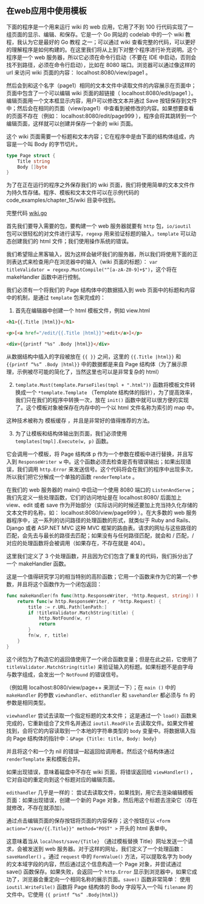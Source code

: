 ## 在web应用中使用模板

下面的程序是一个用来运行 wiki 的 web 应用，它用了不到 100 行代码实现了一组页面的显示、编辑、和保存。它是一个 Go 网站的 codelab 中的一个 wiki 教程，我认为它是最好的 Go 教程 之一；可以通过 wiki 查看完整的代码，可以更好的理解程序是如何构建的。在这里我们将从上到下对整个程序进行补充说明。这个程序是一个 web 服务器，所以它必须在命令行启动（不要在 IDE 中启动，否则会找不到路径，必须在命令行启动），比如在 8080 端口。浏览器可以通过像这样的 url 来访问 wiki 页面的内容： localhost:8080/view/page1 。

然后会到和这个名字（page1）相同的文本文件中读取文件的内容展示在页面中；页面中包含了一个可以编辑 wiki 页面的超链接（ localhost:8080/edit/page1 ）。编辑页面用一个文本框显示内容，用户可以修改文本并通过 Save 按钮保存到文件中；然后会在相同的页面（view/page1）中查看到被修改的内容。如果想要查看的页面不存在（例如： localhost:8080/edit/page999 ），程序会将其跳转到一个编辑页面，这样就可以创建并保存一个新的 wiki 页面。

这个 wiki 页面需要一个标题和文本内容；它在程序中是由下面的结构体组成，内容是一个叫 Body 的字节切片。

```go
type Page struct {
    Title string
    Body []byte
}
```

为了在正在运行的程序之外保存我们的 wiki 页面，我们将使用简单的文本文件作为持久性存储。程序、模板和文本文件可以在示例代码的 code_examples/chapter_15/wiki 目录中找到。

完整代码 [wiki.go](./src/wiki.go)

首先我们要导入需要的包，要构建一个 web 服务器就要有 `http` 包，`io/ioutil` 包可以很轻松的对文件进行读写，`regexp` 用来验证标题的输入，`template` 可以动态创建我们的 html 文件；我们使用操作系统的错误。

我们希望阻止黑客输入，因为这样会破坏我们的服务器，所以我们将使用下面的正则表达式来检查用户在浏览器中的输入（wiki 页面的标题）： `var titleValidator = regexp.MustCompile("^[a-zA-Z0-9]+$")`，这个将在 makeHandler 函数中进行控制。

我们必须有一个将我们的 Page 结构体中的数据插入到 web 页面中的标题和内容中的机制，是通过 `template` 包来完成的：

1. 首先在编辑器中创建一个 html 模板文件，例如 view.html

```html
<h1>{{.Title |html}}</h1>

<p>[<a href="/edit/{{.Title |html}}">edit</a>]</p>

<div>{{printf "%s" .Body |html}}</div>
```

从数据结构中插入的字段被放在 `{{ }}` 之间，这里的 `{{.Title |html}}` 和 `{{printf “%s” .Body |html}}` 中的数据都是来自 Page 结构体（为了展示原理，示例被尽可能的简化了，当然这里也可以是非常复杂的 html）

2. `template.Must(template.ParseFiles(tmpl + ".html"))` 函数将模板文件转换成一个 `*template.Template` （Template 结构体的指针），为了提高效率，我们只在我们的程序中转换一次，放在 `init()` 函数中就可以很方便的实现了。这个模板对象被保存在内存中的一个以 html 文件名称为索引的 map 中。

这种技术被称为 模板缓存 ，并且是非常好的值得推荐的方法。

3. 为了让模板和结构体输出到页面，我们必须使用 `templates[tmpl].Execute(w, p)` 函数。

它会调用一个模板，将 Page 结构体 p 作为一个参数在模板中进行替换，并且写入到 `ResponseWriter w` 中。这个函数必须去检查是否有错误输出；如果出现错误，我们调用 `http.Error` 来发送信号。这个代码将会在我们的程序中出现多次，所以我们把它分解成一个单独的函数 `renderTemplate` 。

在我们的 web 服务器的 main() 中启动一个使用 8080 端口的 `ListenAndServe`；我们先定义一些处理函数，它们的访问地址是在 localhost:8080/ 后面加上 view、edit 或者 save 作为开始部分（实际访问的时候还要加上充当持久化存储的文本文件的名称，如： localhost:8080/view/page999 ）。在大多数的 web 服务器程序中，这一系列的访问路径的处理函数的形式，就类似于 Ruby and Rails、Django 或者 ASP.NET MVC 这种 MVC 框架的路由表。请求的网址与这些路径的匹配，会先去与最长的路径去匹配；如果没有与任何路径匹配，就会和 / 匹配，/ 对应的处理函数将会被调用（如果存在，不存在就是 404）。

这里我们定义了 3 个处理函数，并且因为它们包含了重复的代码，我们拆分出了一个 makeHandler 函数。

这是一个值得研究学习的相当特别的高阶函数；它用一个函数来作为它的第一个参数，并且将这个函数作为一个闭包返回：

```go
func makeHandler(fn func(http.ResponseWriter, *http.Request, string)) http.HandlerFunc {
    return func(w http.ResponseWriter, r *http.Request) {
        title := r.URL.Path[lenPath:]
        if !titleValidator.MatchString(title) {
            http.NotFound(w, r)
            return
        }
        fn(w, r, title)
    }
}
```

这个闭包为了构造它的返回值使用了一个闭合函数变量；但是在此之前，它使用了 `titleValidator.MatchString(title)` 来验证输入的标题。如果标题不是由字母与数字组成，会发出一个 `NotFound` 的错误信号。

（例如用 localhost:8080/view/page++ 来测试一下）；在 `main ()` 中的 `makeHandler` 的参数 `viewhandler`、`edithandler` 和 `savehandler` 都必须与 `fn` 的参数是相同类型。

`viewhandler` 尝试去读取一个指定标题的文本文件； 这是通过一个 `load()` 函数来完成的，它重新组合了文件名并通过 `ioutil.ReadFile` 去读取文件。如果文件被找到，会将它的内容读取到一个本地的字符串类型的 `body` 变量中。将数据填入指向 Page 结构体的指针中：`&Page {Title: title, Body: body}`

并且将这个和一个为 nil 的错误一起返回给调用者。然后这个结构体通过 `renderTemplate` 来和模板合并。

如果出现错误，意味着磁盘中不存在 wiki 页面，将错误返回给 `viewHandler()` ， 它对自动的重定向到这个标题对应的编辑页面。

`edithandler` 几乎是一样的： 尝试去读取文件，如果找到，用它去渲染编辑模板页面：如果出现错误，创建一个新的 Page 对象，然后用这个标题去渲染它（存在就修改，不存在就添加）。

通过点击编辑页面的保存按钮将页面的内容保存；这个按钮在以 `<form action="/save/{{.Title}}" method="POST" >` 开头的 html 表单中。

这意味着当从 `localhost/save/{Title}` （通过模板替换 Title）网址发送一个请求，会被发送到 web 服务器。对于这样的网址，我们定义了一个处理函数：`saveHandler()` 。通过 `request` 中的 `FormValue()` 方法，可以提取名字为 body 的文本域字段的内容，然后通过这个信息构造一个 Page 对象，并尝试通过 save() 函数保存。如果失败，会返回一个 `http.Error` 显示到浏览器中，如果它成功了，浏览器会重定向一个相同名称的展示页面。`save()` 函数非常简单： 使用 `ioutil.WriteFile()` 函数将 Page 结构体的 Body 字段写入一个叫 `filename` 的文件中。它使用 `{{ printf “%s” .Body|html}}`

